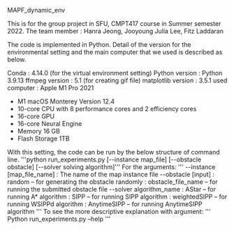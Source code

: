 MAPF_dynamic_env

This is for the group project in SFU, CMPT417 course in Summer semester 2022.
The team member : Hanra Jeong, Jooyoung Julia Lee, Fitz Laddaran

The code is implemented in Python. Detail of the version for the environmental setting and the main computer that we used is described as below.

Conda : 4.14.0 (for the virtual environment setting)
Python version : Python 3.9.13
ffmpeg version : 5.1 (for creating gif file)
matplotlib version : 3.5.1
used computer : Apple M1 Pro 2021
-    M1 macOS Monterey Version 12.4
-    10-core CPU with 8 performance cores and 2 efficiency cores
-    16-core GPU
-    16-core Neural Engine
-    Memory 16 GB
-    Flash Storage 1TB

With this setting, the code can be run by the below structure of command line.
'''python run_experiments.py [--instance map_file] [--obstacle obstacle] [--solver solving algorithm]'''
For the arguments:
'''
--instance [map_file_name]    : The name of the map instance file
--obstacle [input]            : random – for generating the obstacle randomly
                              : obstacle_file_name – for running the submitted obstacle file
--solver algorithm_name       : AStar – for running A* algorithm
                              : SIPP – for running SIPP algorithm
                              : weightedSIPP – for running WSIPPd algorithm
                              : AnytimeSIPP – for running AnytimeSIPP algorithm
'''
To see the more descriptive explanation with argument:
''' Python run_experiments.py –help '''
